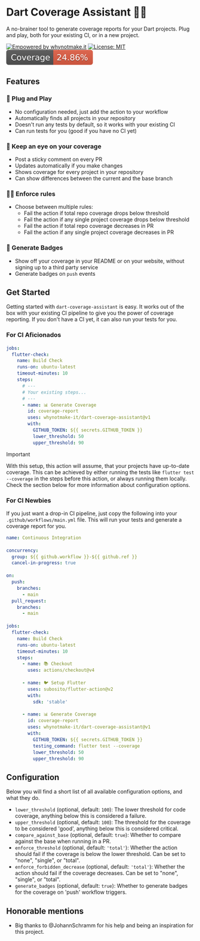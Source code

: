 # Dart Coverage Assistant 🎯🧪

A no-brainer tool to generate coverage reports for your Dart projects. Plug and
play, both for your existing CI, or in a new project.

[![Empowered by whynotmake.it][wnmi_badge]](whynotmake.it)
[![License: MIT][mit_badge]](./LICENSE) ![Test coverage](./badges/coverage.svg)

## Features

### 🔌 Plug and Play

- No configuration needed, just add the action to your workflow
- Automatically finds all projects in your repository
- Doesn't run any tests by default, so it works with your existing CI
- Can run tests for you (good if you have no CI yet)

### 💬 Keep an eye on your coverage

- Post a sticky comment on every PR
- Updates automatically if you make changes
- Shows coverage for every project in your repository
- Can show differences between the current and the base branch

### 👮‍♂️ Enforce rules

- Choose between multiple rules:
  - Fail the action if total repo coverage drops below threshold
  - Fail the action if any single project coverage drops below threshold
  - Fail the action if total repo coverage decreases in PR
  - Fail the action if any single project coverage decreases in PR

### 🔰 Generate Badges

- Show off your coverage in your README or on your website, without signing up
  to a third party service
- Generate badges on `push` events

## Get Started

Getting started with `dart-coverage-assistant` is easy. It works out of the box
with your existing CI pipeline to give you the power of coverage reporting. If
you don't have a CI yet, it can also run your tests for you.

### For CI Aficionados

```yaml
jobs:
  flutter-check:
    name: Build Check
    runs-on: ubuntu-latest
    timeout-minutes: 10
    steps:
      # ---
      # Your existing steps...
      # ---
      - name: 📊 Generate Coverage
        id: coverage-report
        uses: whynotmake-it/dart-coverage-assistant@v1
        with:
          GITHUB_TOKEN: ${{ secrets.GITHUB_TOKEN }}
          lower_threshold: 50
          upper_threshold: 90
```

> [!IMPORTANT] 
> With this setup, this action will assume, that your projects have
> up-to-date coverage. This can be achieved by either running the tests like
> `flutter test --coverage` in the steps before this action, or always running
> them locally. Check the section below for more information about configuration
> options.

### For CI Newbies

If you just want a drop-in CI pipeline, just copy the following into your
`.github/workflows/main.yml` file. This will run your tests and generate a
coverage report for you.

```yaml
name: Continuous Integration

concurrency:
  group: ${{ github.workflow }}-${{ github.ref }}
  cancel-in-progress: true

on:
  push:
    branches:
      - main
  pull_request:
    branches:
      - main

jobs:
  flutter-check:
    name: Build Check
    runs-on: ubuntu-latest
    timeout-minutes: 10
    steps:
      - name: 📚 Checkout
        uses: actions/checkout@v4

      - name: 🐦 Setup Flutter
        uses: subosito/flutter-action@v2
        with:
          sdk: 'stable'

      - name: 📊 Generate Coverage
        id: coverage-report
        uses: whynotmake-it/dart-coverage-assistant@v1
        with:
          GITHUB_TOKEN: ${{ secrets.GITHUB_TOKEN }}
          testing_command: flutter test --coverage
          lower_threshold: 50
          upper_threshold: 90
```

## Configuration

Below you will find a short list of all available configuration options, and
what they do.

- `lower_threshold` (optional, default: `100`): The lower threshold for code
  coverage, anything below this is considered a failure.
- `upper_threshold` (optional, default: `100`): The threshold for the coverage
  to be considered 'good', anything below this is considered critical.
- `compare_against_base` (optional, default: `true`): Whether to compare against
  the base when running in a PR.
- `enforce_threshold` (optional, default: `'total'`): Whether the action should
  fail if the coverage is below the lower threshold. Can be set to "none",
  "single", or "total".
- `enforce_forbidden_decrease` (optional, default: `'total'`): Whether the
  action should fail if the coverage decreases. Can be set to "none", "single",
  or "total".
- `generate_badges` (optional, default: `true`): Whether to generate badges for
  the coverage on 'push' workflow triggers.

## Honorable mentions

- Big thanks to @JohannSchramm for his help and being an inspiration for this
  project.

[mit_badge]:
  https://img.shields.io/github/license/artiomtr/jest-coverage-report-action
[wnmi_badge]:
  https://img.shields.io/badge/empowered_by-whynotmake.it-black?logo=data%3Aimage%2Fpng%3Bbase64%2CiVBORw0KGgoAAAANSUhEUgAAAJYAAACWCAYAAAA8AXHiAAAACXBIWXMAAAsTAAALEwEAmpwYAAAAAXNSR0IArs4c6QAAAARnQU1BAACxjwv8YQUAAAe2SURBVHgB7Z2BlaM2EIbHqWBLoITtIE4HlwpMKthNBSYV5DpYXwWXVOB0cNcB6WC3g4l44Lw5kECCEUjwf%2B%2Fx%2FNaGGYG%2BNQLGQAQAAAAAAAAAAAAAAAAAAAAAAAAAAAAAAAAAAAAAAHAgTpQgzHw2L0X35%2FfT6fSdVsDkfTIvL2Y6m%2BnZTM3fH00bzPTFtONGID9Mx76Y6Z2H1GYqKCIm%2FidH7lXbAZQxHXblaS4UAc%2FcDxr5ngmkT2DHqsoVmBty5YKjY5uOezPTV44oF7ulqrgdbzXzPJvpBrkyYkSqZzFPyRHkGpGqdMxfTbUVJICPVGJeVblCpRLLQa6UCZFKLKMi11ypxPKQK0XmSCWWXSTXUqlEHMiVEkukEjFmyaUllYgHuVJAQyoRK0gubalEXJdcTwTioymViOklVyypRHybXBWBuMSQSsR2yfWp%2B%2FwlplSiHZ978b8RiEdMqUSO0pVjDam6NhSW%2FG8xch2esQ4nZUZyRZdqJP%2BDmjGg16PboNGlEvkqHueVIsDtt1U9kRtHixqYjXi2bNyoG9aRU1KQMp5SHVKunygORe%2Fvv1co1vt54vOSFOlEvdNwXW9m%2BtVMX3rvN6cg7keSSx0ejjnuFBH2L33RqopwfVNVvflwElUTth%2BRrV2kd%2BcIcvlKJeaHXJo4OnatIr2y%2BzzoDL1HviCpxHKQSwt2D6ZjF%2BmVvfm0qiJmSSWWh1xaMCdTpLe0KmKRVCIO5NKC0ynSm1sVoSKViAe5tOB0ivRCqyJUpRJxXXIVBMLgdIr0fKsiokgl4tvk%2BkwgHOZkivRc7XjtPj%2FHlEq0oy%2FXO4F5MCdTpOdqh4uKImDLw%2B0tBkAozMkU6fnKVVEEeFhuI6kZA%2FpwRjr1yu2u6E%2BOKJVHOx68UQRM3CczfZvIjaPFOXD47qikCEy040zKeEoFuZbA%2FnKVFJGRdlSkyIhUzXvN%2BOrGkEsHbm8hVPNGUol2qJxvG4k%2FJtWTmA8nUbXglcZUHu2IdRnKSyoxP%2BRaCkc%2B%2BpvRHu3LUEFSieUg11xSk0q0S%2Bsy1CypxPKQK5RUpXqwVK6lUok4kMuX1KV6MFcuLalEPMg1RS5SPeDwy1CqUom4qIpwkZtUD9j%2FMlQUqUR8m1xRf6ySPOy%2BNlZSBvB0VURUqUQ7BlURmvGzw7HRS8qIEblc94hXlUq0o%2B7lufARx1ts%2F0lYSRnC0z%2FnjypV14YxkQs6CmZlX3sb4C%2FKFG53eVNPsYgp1XUi93GOFnl4D6koN%2BlYCx6vTthSqiTkinXvBhv9Df1BK8BtbVdzkbugdWjuUfHL6XRSX79GKvNS9d5u8tzM1N8DHONeETwsBykpMvzjQLvWkovdR7drf1PVcp34iCdRNxLrPtYRM2M%2Bsb3EZ1OpxLzHkmsjsSrfDvGMt8p5ql7Oa%2Bg6HEquLcRy5J3sGEecLKQSyx5Drq3EcuT27qBu%2BaykEjH2L9eWYjnye3VUrlKJWPu%2BcL21WI42jHZY7lKJmPu9cJ2CWI52WDuO21MK2UslYtvkyv%2FCNQ8P%2FUvaCIdc3LXxrXt934tUIsc9lT5QoeusPmfakBG5XGQtVZenf1mtolxxSFVTAgTIlb1UXa5qF2K5pOKEjkg85Kr3IFWX797L9YlyY%2B2NtoQJuc4UgQ2kerHkKygn2H6RNtpG02BErpKU2UCqiyVffqcbeLgLjLbRNGGlyz8TOa6xc%2FTyXdhOQbnBw%2FM%2FJWVCTLkSkirPIkvLimR1Ii6GXAlJVVGu9NeEMkRTLkilBA8L4c6UIRpyQSpFLB2S7QXPJXJBKmXY%2FoCmKDeJXYM5ckGqSLD9sXKHkAtSRYTdjwzZtVyQagUOJtdXtn9LQ6oYHEguhlQrc1C5aki1AgeUK8plE0hl4WByqYs1IhVuF3kguWrWrYq48DQqT9DIFsgVHPvC%2FkAuhlw%2BMS8OgZrSpDvksgC5JmNdHOJUYp5XyGUBcjljXHhCKjFvCbksQK7Bshf2lEosA7lsQK7%2Fl7lwoFRiWZtcOBVxdLlY4eSnQ67PdHSOKpeGVCJWf0D%2FTuBwclXsfrpsRTPh4U1NCgKHr4pYJFWXq4ZYDvYmF%2Fs90WKxVF2uGmKNsEO5pr61KlIAYnmwJ7kmxKpICYjlyV7kcqyDqlSOPAUBO7nLxfZbCTWo%2F%2B4SYgWSq1w8XvryjZSBWDPITS7eoEgPYs0kF7l4vJw4mlwQawGpyzUiVcX2RxmryQWxFpKqXOxXpFfGkgtiKZCaXJxAkR4Pd7X5P4ViC1KQi9tLNldfqcRyLrlm%2FYTM0oaaVuZEO4Lbr%2FvmnFDR%2B%2Bh2Op1%2BowC6%2F%2FCrmULuhV443v%2FD5K9oPF9pXmz%2FBB8U9vzsJxo%2Bfzt4%2FUEPjW%2BukRhzqALylqxPzRhf6cAL5GI9qZoxTvCTH7iVy6cCwoea9%2F4U%2B7XhGXKxjlQ1t6cTZg%2BWu3bceL5g70vbsJRdjbH68MiYy0y%2Fm3HHh8e8X8xUkQcm3r%2BkTCdHiCAfcr1AJNj9LdS899b9Z98d%2F%2Fk3AsAFz9vF3QiAKQLlws%2BlQBjdrs8lWHOjjfye4Zcgux68j8Ht0zKaQ%2FFmYNwMdr%2BbQe8%2FBAAAAAAAAAAAAAAAAAAAAAAAAAAAAAAAAAAAAAAAAAAASfAfQWaAgS7EyI8AAAAASUVORK5CYII%3D
